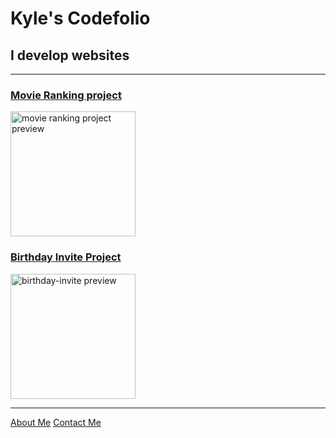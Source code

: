 
<!DOCTYPE html>
<html lang="en">
<head>
    <meta charset="UTF-8">
    <title>Kyle's Portfolio</title>    
</head>

<body>
<h1>Kyle's Codefolio</h1>
<h2>I develop websites</h2>
<hr />
<h3><a href="./assets/topmovies.png">Movie Ranking project</a></h3>
<img src="./assets/topmovies.png" height="200" alt="movie ranking project preview"/>
<h3><a href="./public/birthday-invite.html">Birthday Invite Project</a></h3>
<img src="./assets/images/birthday-invite.png" height="200" alt="birthday-invite preview"/>
<hr />
<a href="./public/about.html">About Me</a>
<a href="./public/contact.html">Contact Me</a>
</body>



</html>
